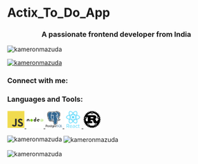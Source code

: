 # Actix_To_Do_App
<h3 align="center">A passionate frontend developer from India</h3>

<p align="left"> <img src="https://komarev.com/ghpvc/?username=kameronmazuda&label=Profile%20views&color=0e75b6&style=flat" alt="kameronmazuda" /> </p>

<p align="left"> <a href="https://github.com/ryo-ma/github-profile-trophy"><img src="https://github-profile-trophy.vercel.app/?username=kameronmazuda" alt="kameronmazuda" /></a> </p>

<h3 align="left">Connect with me:</h3>
<p align="left">
</p>

<h3 align="left">Languages and Tools:</h3>
<p align="left"> <a href="https://developer.mozilla.org/en-US/docs/Web/JavaScript" target="_blank" rel="noreferrer"> <img src="https://raw.githubusercontent.com/devicons/devicon/master/icons/javascript/javascript-original.svg" alt="javascript" width="40" height="40"/> </a> <a href="https://nodejs.org" target="_blank" rel="noreferrer"> <img src="https://raw.githubusercontent.com/devicons/devicon/master/icons/nodejs/nodejs-original-wordmark.svg" alt="nodejs" width="40" height="40"/> </a> <a href="https://www.postgresql.org" target="_blank" rel="noreferrer"> <img src="https://raw.githubusercontent.com/devicons/devicon/master/icons/postgresql/postgresql-original-wordmark.svg" alt="postgresql" width="40" height="40"/> </a> <a href="https://reactjs.org/" target="_blank" rel="noreferrer"> <img src="https://raw.githubusercontent.com/devicons/devicon/master/icons/react/react-original-wordmark.svg" alt="react" width="40" height="40"/> </a> <a href="https://www.rust-lang.org" target="_blank" rel="noreferrer"> <img src="https://raw.githubusercontent.com/devicons/devicon/master/icons/rust/rust-plain.svg" alt="rust" width="40" height="40"/> </a> </p>

<p><img align="left" src="https://github-readme-stats.vercel.app/api/top-langs?username=kameronmazuda&show_icons=true&locale=en&layout=compact" alt="kameronmazuda" /></p>

<p>&nbsp;<img align="center" src="https://github-readme-stats.vercel.app/api?username=kameronmazuda&show_icons=true&locale=en" alt="kameronmazuda" /></p>

<p><img align="center" src="https://github-readme-streak-stats.herokuapp.com/?user=kameronmazuda&" alt="kameronmazuda" /></p>

